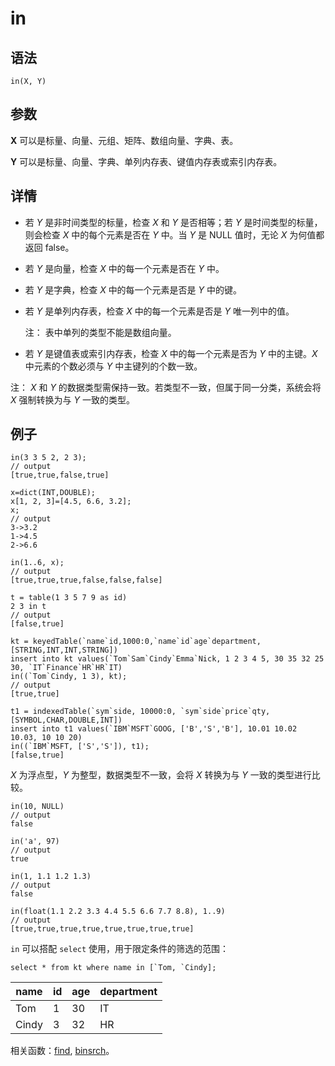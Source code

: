 # in

## 语法

`in(X, Y)`

## 参数

**X** 可以是标量、向量、元组、矩阵、数组向量、字典、表。

**Y** 可以是标量、向量、字典、单列内存表、键值内存表或索引内存表。

## 详情

* 若 *Y* 是非时间类型的标量，检查 *X* 和 *Y* 是否相等；若 *Y* 是时间类型的标量，则会检查
  *X* 中的每个元素是否在 *Y* 中。当 *Y* 是 NULL 值时，无论 *X* 为何值都返回
  false。
* 若 *Y* 是向量，检查 *X* 中的每一个元素是否在 *Y* 中。
* 若 *Y* 是字典，检查 *X* 中的每一个元素是否是 *Y* 中的键。
* 若 *Y* 是单列内存表，检查 *X* 中的每一个元素是否是 *Y*
  唯一列中的值。

  注： 表中单列的类型不能是数组向量。
* 若 *Y* 是键值表或索引内存表，检查 *X* 中的每一个元素是否为 *Y* 中的主键。*X* 中元素的个数必须与
  *Y* 中主键列的个数一致。

注： *X* 和 *Y* 的数据类型需保持一致。若类型不一致，但属于同一分类，系统会将 *X*
强制转换为与 *Y* 一致的类型。

## 例子

```
in(3 3 5 2, 2 3);
// output
[true,true,false,true]

x=dict(INT,DOUBLE);
x[1, 2, 3]=[4.5, 6.6, 3.2];
x;
// output
3->3.2
1->4.5
2->6.6

in(1..6, x);
// output
[true,true,true,false,false,false]

t = table(1 3 5 7 9 as id)
2 3 in t
// output
[false,true]

kt = keyedTable(`name`id,1000:0,`name`id`age`department,[STRING,INT,INT,STRING])
insert into kt values(`Tom`Sam`Cindy`Emma`Nick, 1 2 3 4 5, 30 35 32 25 30, `IT`Finance`HR`HR`IT)
in((`Tom`Cindy, 1 3), kt);
// output
[true,true]

t1 = indexedTable(`sym`side, 10000:0, `sym`side`price`qty, [SYMBOL,CHAR,DOUBLE,INT])
insert into t1 values(`IBM`MSFT`GOOG, ['B','S','B'], 10.01 10.02 10.03, 10 10 20)
in((`IBM`MSFT, ['S','S']), t1);
[false,true]

```

*X* 为浮点型，*Y* 为整型，数据类型不一致，会将 *X* 转换为与 *Y* 一致的类型进行比较。

```
in(10, NULL)
// output
false

in('a', 97)
// output
true

in(1, 1.1 1.2 1.3)
// output
false

in(float(1.1 2.2 3.3 4.4 5.5 6.6 7.7 8.8), 1..9)
// output
[true,true,true,true,true,true,true,true]
```

`in` 可以搭配 `select`
使用，用于限定条件的筛选的范围：

```
select * from kt where name in [`Tom, `Cindy];
```

| name | id | age | department |
| --- | --- | --- | --- |
| Tom | 1 | 30 | IT |
| Cindy | 3 | 32 | HR |

相关函数：[find](../f/find.html), [binsrch](../b/binsrch.html)。

